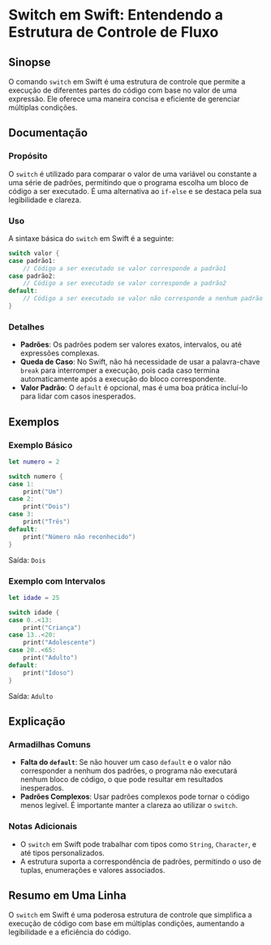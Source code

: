 <!--
Meta Description: # Switch em Swift: Entendendo a Estrutura de Controle de Fluxo ## Sinopse O comando `switch` em Swift é uma estrutura de controle que permite a execuç...
Meta Keywords: switch, swift, uma, código, valor
-->

# Switch em Swift: Entendendo a Estrutura de Controle de Fluxo

## Sinopse
O comando `switch` em Swift é uma estrutura de controle que permite a execução de diferentes partes do código com base no valor de uma expressão. Ele oferece uma maneira concisa e eficiente de gerenciar múltiplas condições.

## Documentação
### Propósito
O `switch` é utilizado para comparar o valor de uma variável ou constante a uma série de padrões, permitindo que o programa escolha um bloco de código a ser executado. É uma alternativa ao `if-else` e se destaca pela sua legibilidade e clareza.

### Uso
A sintaxe básica do `switch` em Swift é a seguinte:

```swift
switch valor {
case padrão1:
    // Código a ser executado se valor corresponde a padrão1
case padrão2:
    // Código a ser executado se valor corresponde a padrão2
default:
    // Código a ser executado se valor não corresponde a nenhum padrão
}
```

### Detalhes
- **Padrões**: Os padrões podem ser valores exatos, intervalos, ou até expressões complexas.
- **Queda de Caso**: No Swift, não há necessidade de usar a palavra-chave `break` para interromper a execução, pois cada caso termina automaticamente após a execução do bloco correspondente.
- **Valor Padrão**: O `default` é opcional, mas é uma boa prática incluí-lo para lidar com casos inesperados.

## Exemplos
### Exemplo Básico
```swift
let numero = 2

switch numero {
case 1:
    print("Um")
case 2:
    print("Dois")
case 3:
    print("Três")
default:
    print("Número não reconhecido")
}
```
Saída: `Dois`

### Exemplo com Intervalos
```swift
let idade = 25

switch idade {
case 0..<13:
    print("Criança")
case 13..<20:
    print("Adolescente")
case 20..<65:
    print("Adulto")
default:
    print("Idoso")
}
```
Saída: `Adulto`

## Explicação
### Armadilhas Comuns
- **Falta do `default`**: Se não houver um caso `default` e o valor não corresponder a nenhum dos padrões, o programa não executará nenhum bloco de código, o que pode resultar em resultados inesperados.
- **Padrões Complexos**: Usar padrões complexos pode tornar o código menos legível. É importante manter a clareza ao utilizar o `switch`.

### Notas Adicionais
- O `switch` em Swift pode trabalhar com tipos como `String`, `Character`, e até tipos personalizados. 
- A estrutura suporta a correspondência de padrões, permitindo o uso de tuplas, enumerações e valores associados.

## Resumo em Uma Linha
O `switch` em Swift é uma poderosa estrutura de controle que simplifica a execução de código com base em múltiplas condições, aumentando a legibilidade e a eficiência do código.